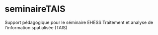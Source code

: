 # seminaireTAIS
Support pédagogique pour le séminaire EHESS Traitement et analyse de l'information spatialisée (TAIS) 
